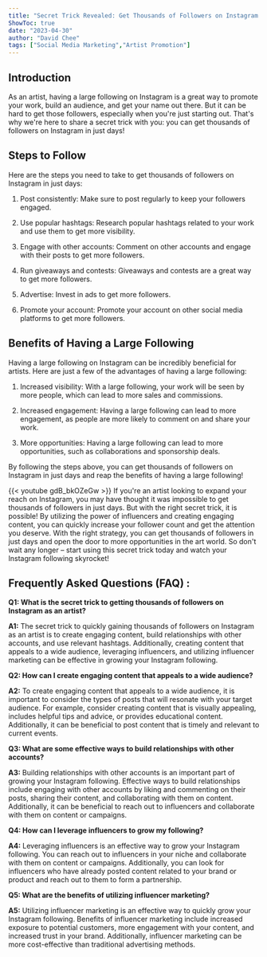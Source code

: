 ```yaml
---
title: "Secret Trick Revealed: Get Thousands of Followers on Instagram in Just Days as an Artist!"
ShowToc: true 
date: "2023-04-30"
author: "David Chee" 
tags: ["Social Media Marketing","Artist Promotion"]
---
```

## Introduction

As an artist, having a large following on Instagram is a great way to promote your work, build an audience, and get your name out there. But it can be hard to get those followers, especially when you're just starting out. That's why we're here to share a secret trick with you: you can get thousands of followers on Instagram in just days! 

## Steps to Follow

Here are the steps you need to take to get thousands of followers on Instagram in just days:

1. Post consistently: Make sure to post regularly to keep your followers engaged.

2. Use popular hashtags: Research popular hashtags related to your work and use them to get more visibility.

3. Engage with other accounts: Comment on other accounts and engage with their posts to get more followers.

4. Run giveaways and contests: Giveaways and contests are a great way to get more followers.

5. Advertise: Invest in ads to get more followers.

6. Promote your account: Promote your account on other social media platforms to get more followers.

## Benefits of Having a Large Following

Having a large following on Instagram can be incredibly beneficial for artists. Here are just a few of the advantages of having a large following:

1. Increased visibility: With a large following, your work will be seen by more people, which can lead to more sales and commissions.

2. Increased engagement: Having a large following can lead to more engagement, as people are more likely to comment on and share your work.

3. More opportunities: Having a large following can lead to more opportunities, such as collaborations and sponsorship deals.

By following the steps above, you can get thousands of followers on Instagram in just days and reap the benefits of having a large following!

{{< youtube gdB_bkOZeGw >}} 
If you're an artist looking to expand your reach on Instagram, you may have thought it was impossible to get thousands of followers in just days. But with the right secret trick, it is possible! By utilizing the power of influencers and creating engaging content, you can quickly increase your follower count and get the attention you deserve. With the right strategy, you can get thousands of followers in just days and open the door to more opportunities in the art world. So don't wait any longer – start using this secret trick today and watch your Instagram following skyrocket!

## Frequently Asked Questions (FAQ) :
**Q1: What is the secret trick to getting thousands of followers on Instagram as an artist?**

**A1:** The secret trick to quickly gaining thousands of followers on Instagram as an artist is to create engaging content, build relationships with other accounts, and use relevant hashtags. Additionally, creating content that appeals to a wide audience, leveraging influencers, and utilizing influencer marketing can be effective in growing your Instagram following. 

**Q2: How can I create engaging content that appeals to a wide audience?**

**A2:** To create engaging content that appeals to a wide audience, it is important to consider the types of posts that will resonate with your target audience. For example, consider creating content that is visually appealing, includes helpful tips and advice, or provides educational content. Additionally, it can be beneficial to post content that is timely and relevant to current events. 

**Q3: What are some effective ways to build relationships with other accounts?**

**A3:** Building relationships with other accounts is an important part of growing your Instagram following. Effective ways to build relationships include engaging with other accounts by liking and commenting on their posts, sharing their content, and collaborating with them on content. Additionally, it can be beneficial to reach out to influencers and collaborate with them on content or campaigns. 

**Q4: How can I leverage influencers to grow my following?**

**A4:** Leveraging influencers is an effective way to grow your Instagram following. You can reach out to influencers in your niche and collaborate with them on content or campaigns. Additionally, you can look for influencers who have already posted content related to your brand or product and reach out to them to form a partnership. 

**Q5: What are the benefits of utilizing influencer marketing?**

**A5:** Utilizing influencer marketing is an effective way to quickly grow your Instagram following. Benefits of influencer marketing include increased exposure to potential customers, more engagement with your content, and increased trust in your brand. Additionally, influencer marketing can be more cost-effective than traditional advertising methods.


